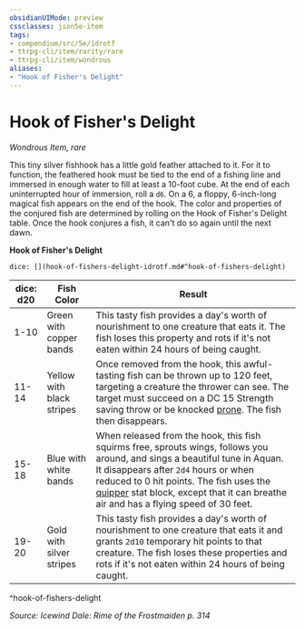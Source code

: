 ```yaml
---
obsidianUIMode: preview
cssclasses: json5e-item
tags:
- compendium/src/5e/idrotf
- ttrpg-cli/item/rarity/rare
- ttrpg-cli/item/wondrous
aliases: 
- "Hook of Fisher's Delight"
---
```

# Hook of Fisher's Delight
*Wondrous Item, rare*  


This tiny silver fishhook has a little gold feather attached to it. For it to function, the feathered hook must be tied to the end of a fishing line and immersed in enough water to fill at least a 10-foot cube. At the end of each uninterrupted hour of immersion, roll a `d6`. On a 6, a floppy, 6-inch-long magical fish appears on the end of the hook. The color and properties of the conjured fish are determined by rolling on the Hook of Fisher's Delight table. Once the hook conjures a fish, it can't do so again until the next dawn.

**Hook of Fisher's Delight**

`dice: [](hook-of-fishers-delight-idrotf.md#^hook-of-fishers-delight)`

| dice: d20 | Fish Color | Result |
|-----------|------------|--------|
| 1-10 | Green with copper bands | This tasty fish provides a day's worth of nourishment to one creature that eats it. The fish loses this property and rots if it's not eaten within 24 hours of being caught. |
| 11-14 | Yellow with black stripes | Once removed from the hook, this awful-tasting fish can be thrown up to 120 feet, targeting a creature the thrower can see. The target must succeed on a DC 15 Strength saving throw or be knocked [prone](/3-Mechanics/CLI/rules/conditions.md#prone). The fish then disappears. |
| 15-18 | Blue with white bands | When released from the hook, this fish squirms free, sprouts wings, follows you around, and sings a beautiful tune in Aquan. It disappears after `2d4` hours or when reduced to 0 hit points. The fish uses the [quipper](/3-Mechanics/CLI/bestiary/beast/quipper.md) stat block, except that it can breathe air and has a flying speed of 30 feet. |
| 19-20 | Gold with silver stripes | This tasty fish provides a day's worth of nourishment to one creature that eats it and grants `2d10` temporary hit points to that creature. The fish loses these properties and rots if it's not eaten within 24 hours of being caught. |
^hook-of-fishers-delight

*Source: Icewind Dale: Rime of the Frostmaiden p. 314*